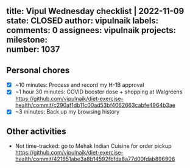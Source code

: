 title:	Vipul Wednesday checklist | 2022-11-09
state:	CLOSED
author:	vipulnaik
labels:	
comments:	0
assignees:	vipulnaik
projects:	
milestone:	
number:	1037
--
## Personal chores

- [x] ~10 minutes: Process and record my H-1B approval
- [x] ~1 hour 30 minutes: COVID booster dose + shopping at Walgreens https://github.com/vipulnaik/diet-exercise-health/commit/c290af1db11c00ad53bf4062663cabfe4964b3ae 
- [x] ~3 minutes: Back up my browsing history 

## Other activities

- Not time-tracked: go to Mehak Indian Cuisine for order pickup https://github.com/vipulnaik/diet-exercise-health/commit/421651abe3a8b14592fbfda8a77d00fdab896906
 
